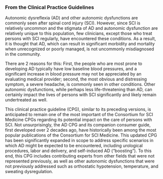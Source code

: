 ### From the Clinical Practice Guidelines
Autonomic dysreflexia (AD) and other autonomic dysfunctions are commonly seen after spinal cord injury (SCI). However, since SCI is relatively uncommon and the stigmata of AD and autonomic dysfunction are relatively unique to this population, few clinicians, except those who treat persons with SCI regularly, have encountered these conditions. As a result, it is thought that AD, which can result in significant morbidity and mortality when unrecognized or poorly managed, is not uncommonly misdiagnosed in the community.


There are 2 reasons for this: First, the people who are most prone to developing AD typically have low baseline blood pressures, and a significant increase in blood pressure may not be appreciated by an evaluating medical provider; second, the most obvious and distressing symptom, a severe headache, is commonly seen in other conditions. Other autonomic dysfunctions, while perhaps less life-threatening than AD, can certainly impact the lives of persons with SCI significantly and likely remain undertreated as well.


This clinical practice guideline (CPG), similar to its preceding versions, is anticipated to remain one of the most important of the Consortium for SCI Medicine CPGs regarding its potential impact on the care of persons with SCI. Not unsurprisingly, the AD CPG and its companion consumer guide, first developed over 2 decades ago, have historically been among the most popular publications of the Consortium for SCI Medicine. This updated CPG has been significantly expanded in scope to address specific scenarios in which AD might be expected to be encountered, including urological procedures, labor and delivery, and self-induced AD (“boosting”). To this end, this CPG includes contributing experts from other fields that were not represented previously, as well as other autonomic dysfunctions that were not previously addressed such as orthostatic hypotension, temperature, and sweating dysregulation.

[comment]: <> (<details><summary>Preface continued</summary>)

[comment]: <> (<p>)

[comment]: <> (We are fortunate in the development and peer review of this CPG to be represented by an international team of various stakeholders, including all of the subspecialties who are affected by these recommendations, ranging from experts in urology, sexual medicine, neurology, exercise physiology, and obstetrics to rehabilitation professionals. We hope that this wide-ranging representation will translate into uniform quality practice through the widespread use of this CPG to guide the prevention and treatment of AD and other autonomic dysfunctions in all settings, which can only result in the best outcomes and least amount of morbidity and mortality for those who experience SCI.)

[comment]: <> (On behalf of the consortium steering committee, I want first to acknowledge the leadership of the guideline panel, namely the Co-Chairs, Andrei Krassioukov and Todd Linsenmeyer, in guiding this panel inexorably through the development process. Next to be commended are the panel members themselves for keeping to task and the many reviewers who provided valuable feedback from all areas. All of these people, including the panel Chair and Co-Chair, have volunteered their time to help produce this superb document. In addition, I wish to acknowledge the ongoing support of the Paralyzed Veterans of America, especially President David Zurfluh, Executive Director Carl Blake, and Director of Research and Education Cheryl Vines, as well as the rest of the leadership team without whose support these guidelines would not exist.)



[comment]: <> (*Thomas Bryce*)

[comment]: <> (*Chair*)

[comment]: <> (*Consortium for Spinal Cord Medicine*)

[comment]: <> (</p>)

[comment]: <> (</details>)

[comment]: <> (Evaluation and Management of Autonomic Dysreflexia and Other Autonomic Dysfunctions: Preventing the Highs and Lows: Management of Blood Pressure, Sweating, and Temperature Dysfunction)

[comment]: <> (Andrei Krassioukov, MD, PhD, FRCPC Co Chair;)

[comment]: <> (Todd A. Linsenmeyer, MD Co Chair;)

[comment]: <> (Lisa A. Beck, MS, APRN, CNS, CRRN;)

[comment]: <> (Stacy Elliott, MD;)

[comment]: <> (Peter Gorman, MD, MS, FAAN;)

[comment]: <> (Steven Kirshblum, MD;)

[comment]: <> (Lawrence Vogel, MD;)

[comment]: <> (Jill Wecht, EdD;)

[comment]: <> (Sarah Clay, Pharmacology Consultant, PharmD)

[comment]: <> (Top Spinal Cord Inj Rehabil &#40;2021&#41; 27 &#40;2&#41;: 225–290.)
